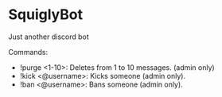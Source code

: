 # SquiglyBot
Just another discord bot

Commands:
- !purge <1-10>: Deletes from 1 to 10 messages. (admin only)
- !kick <@username>: Kicks someone (admin only).
- !ban <@username>: Bans someone (admin only).
